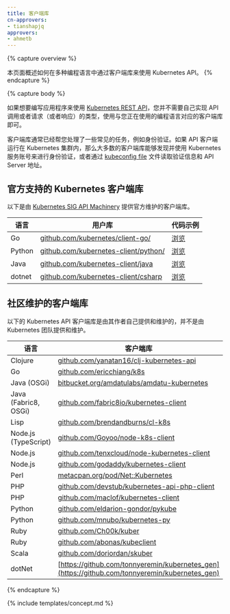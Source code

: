 ```yaml
---
title: 客户端库
cn-approvers:
- tianshapjq
approvers:
- ahmetb
---
```



{% capture overview %}

本页面概述如何在多种编程语言中通过客户端库来使用 Kubernetes API。
{% endcapture %}

{% capture body %}

如果想要编写应用程序来使用 [Kubernetes REST API](/docs/reference/api-overview/)，您并不需要自己实现 API 调用或者请求（或者响应）的类型，使用与您正在使用的编程语言对应的客户端库即可。


客户端库通常已经帮您处理了一些常见的任务，例如身份验证。如果 API 客户端运行在 Kubernetes 集群内，那么大多数的客户端库能够发现并使用 Kubernetes 服务账号来进行身份验证，或者通过 [kubeconfig file](/docs/tasks/access-application-cluster/authenticate-across-clusters-kubeconfig/) 文件读取验证信息和 API Server 地址。


## 官方支持的 Kubernetes 客户端库


以下是由 [Kubernetes SIG API
Machinery](https://github.com/kubernetes/community/tree/master/sig-api-machinery) 提供官方维护的客户端库。


|   语言   |     用户库     |     代码示例    |
|----------|----------------|-----------------|
| Go       | [github.com/kubernetes/client-go/](https://github.com/kubernetes/client-go/) | [浏览](https://github.com/kubernetes/client-go/tree/master/examples)
| Python       | [github.com/kubernetes-client/python/](https://github.com/kubernetes-client/python/) | [浏览](https://github.com/kubernetes-client/python/tree/master/examples)
| Java     | [github.com/kubernetes-client/java](https://github.com/kubernetes-client/java/) | [浏览](https://github.com/kubernetes-client/java#installation)
| dotnet   | [github.com/kubernetes-client/csharp](https://github.com/kubernetes-client/csharp) | [浏览](https://github.com/kubernetes-client/csharp/tree/master/examples/simple)


## 社区维护的客户端库


以下的 Kubernetes API 客户端库是由其作者自己提供和维护的，并不是由 Kubernetes 团队提供和维护。


| 语言                 | 客户端库                                 |
| -------------------- | ---------------------------------------- |
| Clojure              | [github.com/yanatan16/clj-kubernetes-api](https://github.com/yanatan16/clj-kubernetes-api) |
| Go                   | [github.com/ericchiang/k8s](https://github.com/ericchiang/k8s) |
| Java (OSGi)          | [bitbucket.org/amdatulabs/amdatu-kubernetes](https://bitbucket.org/amdatulabs/amdatu-kubernetes) |
| Java (Fabric8, OSGi) | [github.com/fabric8io/kubernetes-client](https://github.com/fabric8io/kubernetes-client) |
| Lisp                 | [github.com/brendandburns/cl-k8s](https://github.com/brendandburns/cl-k8s) |
| Node.js (TypeScript) | [github.com/Goyoo/node-k8s-client](https://github.com/Goyoo/node-k8s-client) |
| Node.js              | [github.com/tenxcloud/node-kubernetes-client](https://github.com/tenxcloud/node-kubernetes-client) |
| Node.js              | [github.com/godaddy/kubernetes-client](https://github.com/godaddy/kubernetes-client) |
| Perl                 | [metacpan.org/pod/Net::Kubernetes](https://metacpan.org/pod/Net::Kubernetes) |
| PHP                  | [github.com/devstub/kubernetes-api-php-client](https://github.com/devstub/kubernetes-api-php-client) |
| PHP                  | [github.com/maclof/kubernetes-client](https://github.com/maclof/kubernetes-client) |
| Python               | [github.com/eldarion-gondor/pykube](https://github.com/eldarion-gondor/pykube) |
| Python               | [github.com/mnubo/kubernetes-py](https://github.com/mnubo/kubernetes-py) |
| Ruby                 | [github.com/Ch00k/kuber](https://github.com/Ch00k/kuber) |
| Ruby                 | [github.com/abonas/kubeclient](https://github.com/abonas/kubeclient) |
| Scala                | [github.com/doriordan/skuber](https://github.com/doriordan/skuber) |
| dotNet               | [https://github.com/tonnyeremin/kubernetes_gen](https://github.com/tonnyeremin/kubernetes_gen)
{% endcapture %}

{% include templates/concept.md %}
